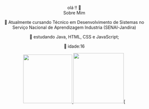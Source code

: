 <div align="center">olá !! 👋

<div>
  Sobre Mim
  
  💬 Atualmente cursando Técnico em Desenvolvimento de Sistemas no Serviço Nacional de Aprendizagem Industria (SENAI-Jandira)
  
  📖 estudando Java, HTML, CSS e JavaScript;
  
  🌟 idade:16
  
  <div>
  <a href="https://github.com/VictorGomes06">
  <img height="160em" src="https://github-readme-stats.vercel.app/api?username=RodrigoBatis&show_icons=true&theme=Winter isComing&include_all_commits=true&count_private=true"/>
  <img height="165em" src="https://github-readme-stats.vercel.app/api/top-langs/?username=RodrigoBatis&layout=compact&langs_count=7&theme=Winter is Coming "/>[
</div>
  
</div>
